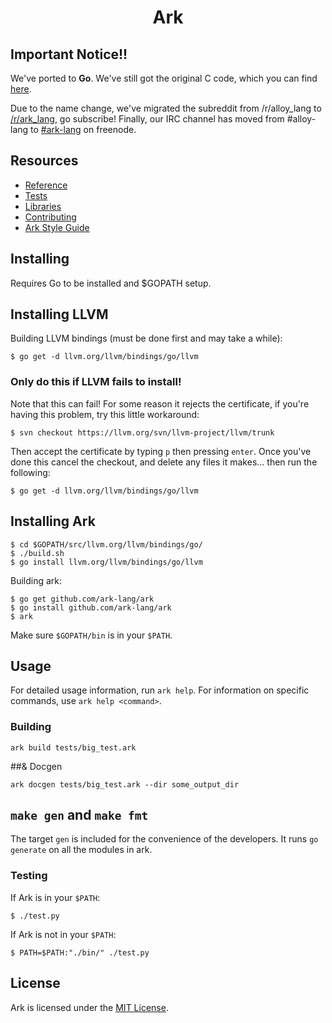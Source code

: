 <h1 align="center">Ark</h1>

## Important Notice!!
We've ported to **Go**. We've still got the original C code, which you can find [here](https://github.com/ark-lang/ark-c).

Due to the name change, we've migrated the subreddit from /r/alloy_lang to [/r/ark_lang](http://www.reddit.com/r/ark_lang), go subscribe! Finally, our IRC channel has moved from #alloy-lang to [#ark-lang](https://webchat.freenode.net/?channels=%23ark-lang) on freenode.

## Resources
* [Reference](https://github.com/ark-lang/ark-docs/blob/master/REFERENCE.md)
* [Tests](/tests/)
* [Libraries](/lib/)
* [Contributing](/CONTRIBUTING.md)
* [Ark Style Guide](https://github.com/ark-lang/ark-docs/blob/master/STYLEGUIDE.md)

## Installing
Requires Go to be installed and $GOPATH setup.

## Installing LLVM
Building LLVM bindings (must be done first and may take a while):

    $ go get -d llvm.org/llvm/bindings/go/llvm

### Only do this if LLVM fails to install!
Note that this can fail! For some reason it rejects the certificate, if you're having this
problem, try this little workaround:

    $ svn checkout https://llvm.org/svn/llvm-project/llvm/trunk 

Then accept the certificate by typing `p` then pressing `enter`. Once you've done this
cancel the checkout, and delete any files it makes... then run the following:

    $ go get -d llvm.org/llvm/bindings/go/llvm

## Installing Ark

    $ cd $GOPATH/src/llvm.org/llvm/bindings/go/
    $ ./build.sh
    $ go install llvm.org/llvm/bindings/go/llvm

Building ark:

    $ go get github.com/ark-lang/ark
    $ go install github.com/ark-lang/ark
    $ ark

Make sure `$GOPATH/bin` is in your `$PATH`.

## Usage
For detailed usage information, run `ark help`. For information on specific commands, use `ark help <command>`.

### Building
```
ark build tests/big_test.ark
```

##& Docgen
```
ark docgen tests/big_test.ark --dir some_output_dir
```

## `make gen` and `make fmt`
The target `gen` is included for the convenience of the developers. It runs `go generate` on all the modules in ark.

### Testing
If Ark is in your `$PATH`:

    $ ./test.py

If Ark is not in your `$PATH`:

    $ PATH=$PATH:"./bin/" ./test.py

## License
Ark is licensed under the [MIT License](/LICENSE).

